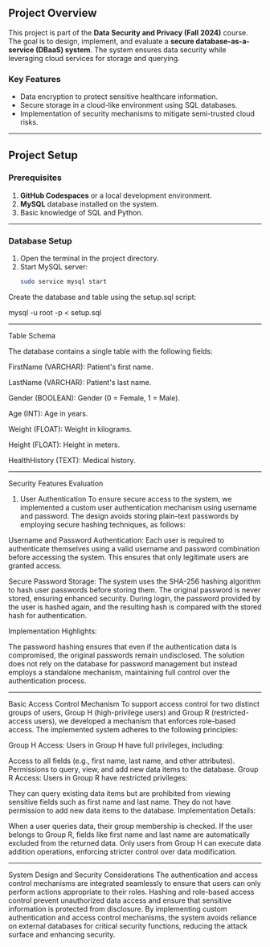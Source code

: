 ## Project Overview
This project is part of the **Data Security and Privacy (Fall 2024)** course. The goal is to design, implement, and evaluate a **secure database-as-a-service (DBaaS) system**. The system ensures data security while leveraging cloud services for storage and querying.

### Key Features
- Data encryption to protect sensitive healthcare information.
- Secure storage in a cloud-like environment using SQL databases.
- Implementation of security mechanisms to mitigate semi-trusted cloud risks.

---

## Project Setup

### Prerequisites
1. **GitHub Codespaces** or a local development environment.
2. **MySQL** database installed on the system.
3. Basic knowledge of SQL and Python.

---

### Database Setup
1. Open the terminal in the project directory.
2. Start MySQL server:
   ```bash
   sudo service mysql start

Create the database and table using the setup.sql script:

mysql -u root -p < setup.sql

---

Table Schema


The database contains a single table with the following fields:

FirstName (VARCHAR): Patient's first name.


LastName (VARCHAR): Patient's last name.


Gender (BOOLEAN): Gender (0 = Female, 1 = Male).


Age (INT): Age in years.


Weight (FLOAT): Weight in kilograms.


Height (FLOAT): Height in meters.


HealthHistory (TEXT): Medical history.


----
Security Features Evaluation
1. User Authentication 
To ensure secure access to the system, we implemented a custom user authentication mechanism using username and password. The design avoids storing plain-text passwords by employing secure hashing techniques, as follows:

Username and Password Authentication:
Each user is required to authenticate themselves using a valid username and password combination before accessing the system. This ensures that only legitimate users are granted access.

Secure Password Storage:
The system uses the SHA-256 hashing algorithm to hash user passwords before storing them. The original password is never stored, ensuring enhanced security. During login, the password provided by the user is hashed again, and the resulting hash is compared with the stored hash for authentication.

Implementation Highlights:

The password hashing ensures that even if the authentication data is compromised, the original passwords remain undisclosed.
The solution does not rely on the database for password management but instead employs a standalone mechanism, maintaining full control over the authentication process.

---
Basic Access Control Mechanism 
To support access control for two distinct groups of users, Group H (high-privilege users) and Group R (restricted-access users), we developed a mechanism that enforces role-based access. The implemented system adheres to the following principles:

Group H Access:
Users in Group H have full privileges, including:

Access to all fields (e.g., first name, last name, and other attributes).
Permissions to query, view, and add new data items to the database.
Group R Access:
Users in Group R have restricted privileges:

They can query existing data items but are prohibited from viewing sensitive fields such as first name and last name.
They do not have permission to add new data items to the database.
Implementation Details:

When a user queries data, their group membership is checked. If the user belongs to Group R, fields like first name and last name are automatically excluded from the returned data.
Only users from Group H can execute data addition operations, enforcing stricter control over data modification.

----


   System Design and Security Considerations
The authentication and access control mechanisms are integrated seamlessly to ensure that users can only perform actions appropriate to their roles.
Hashing and role-based access control prevent unauthorized data access and ensure that sensitive information is protected from disclosure.
By implementing custom authentication and access control mechanisms, the system avoids reliance on external databases for critical security functions, reducing the attack surface and enhancing security.
